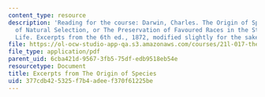 ```yaml
---
content_type: resource
description: 'Reading for the course: Darwin, Charles. The Origin of Species by Means
  of Natural Selection, or The Preservation of Favoured Races in the Struggle for
  Life. Excerpts from the 6th ed., 1872, modified slightly for the sake of continuity. '
file: https://ol-ocw-studio-app-qa.s3.amazonaws.com/courses/21l-017-the-art-of-the-probable-literature-and-probability-spring-2008/377cdb425325f7b4adeef370f61225be_darwin_origin.pdf
file_type: application/pdf
parent_uid: 6cba421d-9567-3fb5-75df-edb9518eb54e
resourcetype: Document
title: Excerpts from The Origin of Species
uid: 377cdb42-5325-f7b4-adee-f370f61225be
---
```

